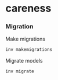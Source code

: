 # careness
### Migration
Make migrations
```sh
inv makemigrations
```
Migrate models
```sh
inv migrate
```